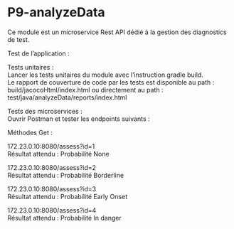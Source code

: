 # P9-analyzeData

Ce module est un microservice Rest API dédié à la gestion des diagnostics de test.

Test de l’application :

Tests unitaires :  
Lancer les tests unitaires du module avec l’instruction gradle build.  
Le rapport de couverture de code par les tests est disponible au path :
build/jacocoHtml/index.html
ou directement au path :
test/java/analyzeData/reports/index.html


Tests des microservices :  
Ouvrir Postman et tester les endpoints suivants :

Méthodes Get :

172.23.0.10:8080/assess?id=1  
Résultat attendu : Probabilité None

172.23.0.10:8080/assess?id=2    
Résultat attendu : Probabilité Borderline

172.23.0.10:8080/assess?id=3  
Résultat attendu : Probabilité Early Onset

172.23.0.10:8080/assess?id=4  
Résultat attendu : Probabilité In danger